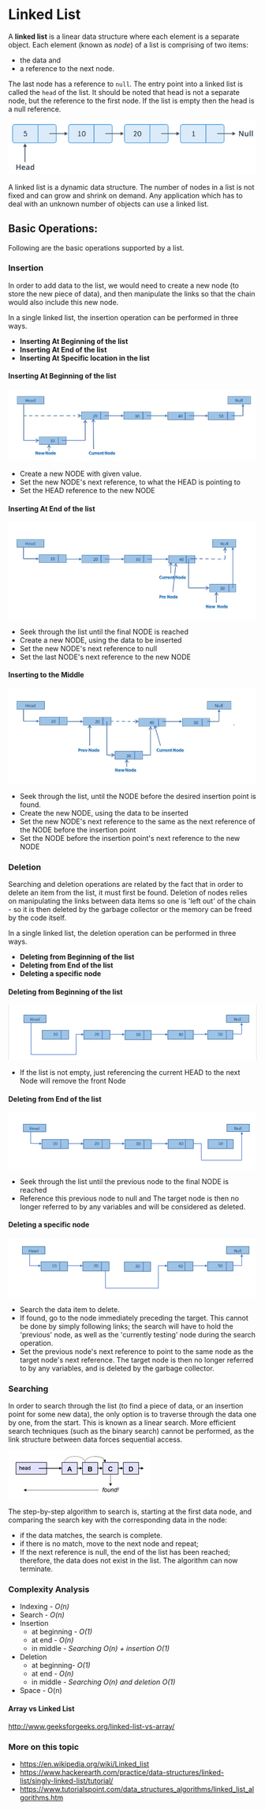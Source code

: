 # Linked List

A **linked list** is a linear data structure where each element is a separate object.
Each element (known as *node*) of a list is comprising of two items:
 - the data and
 - a reference to the next node.

The last node has a reference to `null`. The entry point into a linked list is called the `head` of the list. It should be noted that head is not a separate node, but the reference to the first node. If the list is empty then the head is a null reference.

![Linked List](./images/linked-list.png)

A linked list is a dynamic data structure. The number of nodes in a list is not fixed and can grow and shrink on demand. Any application which has to deal with an unknown number of objects can use a linked list.


## Basic Operations:

Following are the basic operations supported by a list.

### Insertion

In order to add data to the list, we would need to create a new node (to store the new piece of data), and then manipulate the links so that the chain would also include this new node.

In a single linked list, the insertion operation can be performed in three ways.

* **Inserting At Beginning of the list**
* **Inserting At End of the list**
* **Inserting At Specific location in the list**

#### Inserting At Beginning of the list

![Insertion at the front](./images/insertion-front.png)


* Create a new NODE with given value.
* Set the new NODE's next reference, to what the HEAD is pointing to
* Set the HEAD reference to the new NODE


#### Inserting At End of the list

![Insertion at the end](./images/insertion-end.png)

* Seek through the list until the final NODE is reached
* Create a new NODE, using the data to be inserted
* Set the new NODE's next reference to null
* Set the last NODE's next reference to the new NODE


#### Inserting to the Middle

![Insertion at the middle](./images/insertion-middle.png)

* Seek through the list, until the NODE before the desired insertion point is found.
* Create the new NODE, using the data to be inserted
* Set the new NODE's next reference to the same as the next reference of the NODE before the insertion point
* Set the NODE before the insertion point's next reference to the new NODE


### Deletion

Searching and deletion operations are related by the fact that in order to delete an item from the list, it must first be found. Deletion of nodes relies on manipulating the links between data items so one is 'left out' of the chain - so it is then deleted by the garbage collector or the memory can be freed by the code itself.

In a single linked list, the deletion operation can be performed in three ways.

* **Deleting from Beginning of the list**
* **Deleting from End of the list**
* **Deleting a specific node**

#### Deleting from Beginning of the list

![Deletion from the front](./images/deletion-front.png)


* If the list is not empty, just referencing the current HEAD to the next Node will remove the front Node


#### Deleting from End of the list

![Deletion from the end](./images/deletion-last.png)

* Seek through the list until the previous node to the final NODE is reached
* Reference this previous node to null and The target node is then no longer referred to by any variables and will be considered as deleted.


#### Deleting a specific node

![Deletion at the middle](./images/deletion-middle.png)

* Search the data item to delete.
* If found, go to the node immediately preceding the target. This cannot be done by simply following links; the search will have to hold the 'previous' node, as well as the 'currently testing' node during the search operation.
* Set the previous node's next reference to point to the same node as the target node's next reference. The target node is then no longer referred to by any variables, and is deleted by the garbage collector.


### Searching

In order to search through the list (to find a piece of data, or an insertion point for some new data), the only option is to traverse through the data one by one, from the start. This is known as a linear search. More efficient search techniques (such as the binary search) cannot be performed, as the link structure between data forces sequential access.

![Searching](./images/search.gif)

The step-by-step algorithm to search is, starting at the first data node, and comparing the search key with the corresponding data in the node:

* if the data matches, the search is complete.
* if there is no match, move to the next node and repeat;
* If the next reference is null, the end of the list has been reached; therefore, the data does not exist in the list. The algorithm can now terminate.



### Complexity Analysis

- Indexing - *O(n)*
- Search - *O(n)*
- Insertion
    - at beginning - *O(1)*
    - at end - *O(n)*
    - in middle - *Searching O(n) + insertion O(1)*
- Deletion
    - at beginning- *O(1)*
    - at end - *O(n)*
    - in middle - *Searching O(n) and deletion O(1)*
- Space - O(n)


#### Array vs Linked List
http://www.geeksforgeeks.org/linked-list-vs-array/

### More on this topic
- https://en.wikipedia.org/wiki/Linked_list
- https://www.hackerearth.com/practice/data-structures/linked-list/singly-linked-list/tutorial/
- https://www.tutorialspoint.com/data_structures_algorithms/linked_list_algorithms.htm
